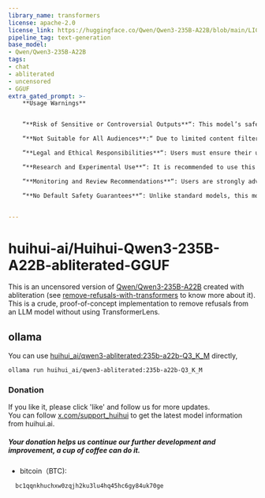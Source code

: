 ```yaml
---
library_name: transformers
license: apache-2.0
license_link: https://huggingface.co/Qwen/Qwen3-235B-A22B/blob/main/LICENSE
pipeline_tag: text-generation
base_model:
- Qwen/Qwen3-235B-A22B
tags:
- chat
- abliterated
- uncensored
- GGUF
extra_gated_prompt: >-
    **Usage Warnings**


    “**Risk of Sensitive or Controversial Outputs**“: This model’s safety filtering has been significantly reduced, potentially generating sensitive, controversial, or inappropriate content. Users should exercise caution and rigorously review generated outputs.

    “**Not Suitable for All Audiences**:“ Due to limited content filtering, the model’s outputs may be inappropriate for public settings, underage users, or applications requiring high security.

    “**Legal and Ethical Responsibilities**“: Users must ensure their usage complies with local laws and ethical standards. Generated content may carry legal or ethical risks, and users are solely responsible for any consequences.

    “**Research and Experimental Use**“: It is recommended to use this model for research, testing, or controlled environments, avoiding direct use in production or public-facing commercial applications.

    “**Monitoring and Review Recommendations**“: Users are strongly advised to monitor model outputs in real-time and conduct manual reviews when necessary to prevent the dissemination of inappropriate content.

    “**No Default Safety Guarantees**“: Unlike standard models, this model has not undergone rigorous safety optimization. huihui.ai bears no responsibility for any consequences arising from its use.


---
```


# huihui-ai/Huihui-Qwen3-235B-A22B-abliterated-GGUF


This is an uncensored version of [Qwen/Qwen3-235B-A22B](https://huggingface.co/Qwen/Qwen3-235B-A22B) created with abliteration (see [remove-refusals-with-transformers](https://github.com/Sumandora/remove-refusals-with-transformers) to know more about it).
This is a crude, proof-of-concept implementation to remove refusals from an LLM model without using TransformerLens. 

## ollama

You can use [huihui_ai/qwen3-abliterated:235b-a22b-Q3_K_M](https://ollama.com/huihui_ai/qwen3-abliterated:235b-a22b-Q3_K_M) directly, 
```
ollama run huihui_ai/qwen3-abliterated:235b-a22b-Q3_K_M
```

### Donation

If you like it, please click 'like' and follow us for more updates.  
You can follow [x.com/support_huihui](https://x.com/support_huihui) to get the latest model information from huihui.ai.

##### Your donation helps us continue our further development and improvement, a cup of coffee can do it.
- bitcoin（BTC):
```
  bc1qqnkhuchxw0zqjh2ku3lu4hq45hc6gy84uk70ge
```